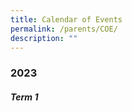 ```yaml
---
title: Calendar of Events
permalink: /parents/COE/
description: ""
---
```

### **2023**

##### Term 1
